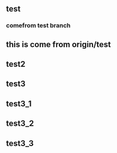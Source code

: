 ## test
### comefrom test branch
## this is come from origin/test
## test2
## test3
## test3_1
## test3_2
## test3_3